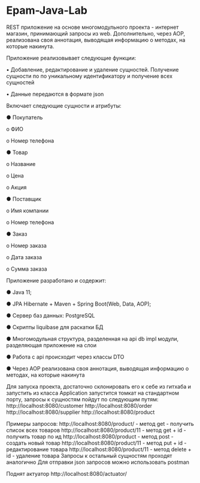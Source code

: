 # Epam-Java-Lab

REST приложение на основе многомодульного проекта - интернет магазин, принимающий запросы из web. Дополнительно, через AOP, реализована своя аннотация, выводящая информацию о методах, на которые накинута.


Приложение реализовывает следующие функции:

 • Добавление, редактирование и удаление сущностей. Получение сущности по по уникальному идентификатору и получение всех сущностей

 • Данные передаются в формате json


Включает следующие сущности и атрибуты:

● Покупатель

 o ФИО

 o Номер телефона

● Товар

 o Название

 o Цена

 o Акция

● Поставщик

 o Имя компании

 o Номер телефона

● Заказ

 o Номер заказа

 o Дата заказа

 o Сумма заказа


Приложение разработано и содержит:

● Java 11;

● JPA Hibernate + Maven + Spring Boot(Web, Data, AOP);

● Сервер баз данных: PostgreSQL

● Скрипты liquibase для раскатки БД

● Многомодульная структура, разделенная на api db impl модули, разделяющая приложение на слои

● Работа с api происходит через классы DTO

● Через AOP реализована своя аннотация, выводящая информацию о методах, на которые накинута

Для запуска проекта, достаточно склонировать его к себе из гитхаба и запустить из класса Application запустится томкат на стандартном порту, запросы к сущностям пойдут по следующим путям:
http://localhost:8080/customer 
http://localhost:8080/order
http://localhost:8080/supplier
http://localhost:8080/product

Примеры запросов:
http://localhost:8080/product/ - метод get - получить список всех товаров
http://localhost:8080/product/11 - метод get + id - получить товар по ид
http://localhost:8080/product - метод post - создать новый товар
http://localhost:8080/product/11 - метод put + id - редактирование товара
http://localhost:8080/product/11 - метод delete + id - удаление товара
Запросы к остальный сущностям проходят аналогично
Для отправки json запросов можно использовать postman

Поднят актуатор
http://localhost:8080/actuator/


